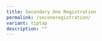 ```yaml
---
title: Secondary One Registration
permalink: /seconeregistration/
variant: tiptap
description: ""
---
```

